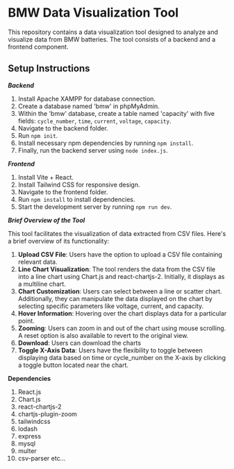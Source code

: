 # BMW Data Visualization Tool

This repository contains a data visualization tool designed to analyze and visualize data from BMW batteries. The tool consists of a backend and a frontend component.

## Setup Instructions

**_Backend_**

1. Install Apache XAMPP for database connection.
2. Create a database named 'bmw' in phpMyAdmin.
3. Within the 'bmw' database, create a table named 'capacity' with five fields: `cycle_number`, `time`, `current`, `voltage`, `capacity`.
4. Navigate to the backend folder.
5. Run `npm init`.
6. Install necessary npm dependencies by running `npm install`.
7. Finally, run the backend server using `node index.js`.

**_Frontend_**

1. Install Vite + React.
2. Install Tailwind CSS for responsive design.
3. Navigate to the frontend folder.
4. Run `npm install` to install dependencies.
5. Start the development server by running `npm run dev`.

**_Brief Overview of the Tool_**

This tool facilitates the visualization of data extracted from CSV files. Here's a brief overview of its functionality:

1. **Upload CSV File**: Users have the option to upload a CSV file containing relevant data.
2. **Line Chart Visualization**: The tool renders the data from the CSV file into a line chart using Chart.js and react-chartjs-2. Initially, it 
                                  displays as a multiline chart.
3. **Chart Customization**: Users can select between a line or scatter chart. Additionally, they can manipulate the data displayed on the chart by 
                            selecting specific parameters like voltage, current, and capacity.
4. **Hover Information**: Hovering over the chart displays data for a particular point.
5. **Zooming**: Users can zoom in and out of the chart using mouse scrolling. A reset option is also available to revert to the original view.
6. **Download**: Users can download the charts
7. **Toggle X-Axis Data**: Users have the flexibility to toggle between displaying data based on time or cycle_number on the X-axis by clicking a 
                           toggle button located near the chart.

**Dependencies**
1. React.js
2. Chart.js
3. react-chartjs-2
4. chartjs-plugin-zoom
5. tailwindcss
6. lodash
7. express
8. mysql
9. multer
10. csv-parser etc...
    
